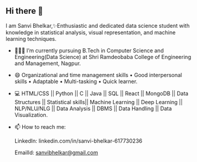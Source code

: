 ## Hi there 👋

<!--
**SanviBhelkar/SanviBhelkar** is a ✨ _special_ ✨ repository because its `README.md` (this file) appears on your GitHub profile.

Here are some ideas to get you started:

- 🔭 I’m currently working on ...
- 🌱 I’m currently learning ...
- 👯 I’m looking to collaborate on ...
- 🤔 I’m looking for help with ...
- 💬 Ask me about ...
- 📫 How to reach me: ...
- 😄 Pronouns: ...
- ⚡ Fun fact: ...
-->
I am Sanvi Bhelkar,✨Enthusiastic and dedicated data science student with knowledge in statistical analysis, visual representation, and machine learning techniques.

- 👩🏻‍💻 I’m currently pursuing B.Tech in Computer Science and Engineering(Data Science) at Shri Ramdeobaba College of Engineering and Management, Nagpur.
  
- 😄 Organizational and time management skills • Good interpersonal skills • Adaptable • Multi-tasking • Quick learner.
  
- 💻 HTML/CSS || Python || C || Java || SQL || React  || MongoDB || Data Structures || Statistical skills|| Machine Learning || Deep Learning  || NLP/NLU/NLG || Data Analysis || DBMS || Data Handling || 
  Data Visualization.

- 📫 How to reach me:
  
  LinkedIn: linkedin.com/in/sanvi-bhelkar-617730236
  
  EmailId: sanvibhelkar@gmail.com
